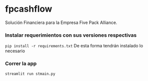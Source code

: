 # fpcashflow
Solución Financiera para la Empresa Five Pack Alliance.

### Instalar requerimientos con sus versiones respectivas
`pip install -r requirements.txt`
De esta forma tendrán instalado lo necesario

### Correr la app
`streamlit run stmain.py`
